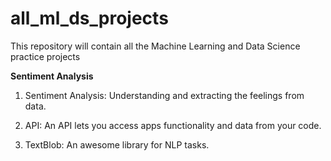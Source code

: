 # all_ml_ds_projects
This repository will contain all the Machine Learning and Data Science practice projects

**Sentiment Analysis**

1. Sentiment Analysis: Understanding and extracting the feelings from data.

2. API: An API lets you access apps functionality and data from your code.

3. TextBlob: An awesome library for NLP tasks.
